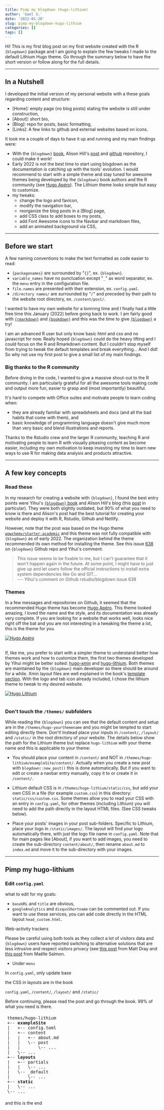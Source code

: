 ```yaml
---
title: Pimp my blogdown (hugo-lithium)
author: 'Gael S.'
date: '2022-01-28'
slug: pimp-my-blogdown-hugo-lithium
categories: []
tags: []
---
```


<span class="first-letter">H</span>i! This is my first blog post on my first website created with the R `{blogdown}` package and I am going to explain the few tweaks I made to the default Lithium Hugo theme. Go through the summary below to have the short version or follow along for the full details.



<!-- Summary -->

<hr>

## In a Nutshell

I developed the initial version of my personal website with a these goals regarding content and structure:

- [Home]: empty page (no blog posts) stating the website is still under construction,
- [About]: short bio,
- [Blog]: repo for posts, basic formatting,
- [Links]: A few links to github and external websites based on icons.

It took me a couple of days to have it up and running and my main findings were:

- With the `{blogdown}` [book](https://bookdown.org/yihui/blogdown/), Alison Hill's [post](https://www.apreshill.com/blog/2020-12-new-year-new-blogdown/) and [github](https://github.com/apreshill) repository, I could make it work!
- Early 2022 is not the best time to start using blogdown as the documentation is catching up with the tools' evolution. I would recommend to start with a simple theme and stay tuned for awesome themes being developed by the `{blogdown}` book authors and the R community (see [Hugo Apéro](https://hugo-apero.netlify.app/)). The Lithium theme looks simple but easy to customize.
- my tweaks:  
    + change the logo and favicon,
    + modify the navigation bar,
    + reorganize the blog posts in a [Blog] page,
    + add CSS class to add boxes to my posts,
    + add Font Awesome icons to the Navbar and markdown files,
    + add an animated background via CSS,



<!-- Before we start -->

<hr>

## Before we start

<!-- Note box -->
<div class="notebox">

<span class="nb-title">A few naming conventions</span> to make the text formatted as code easier to read:  
- `{packagenames}` are surrounded by "`{}`", ex. `{blogdown}`.
- `variable_names` have no punctuation except "`_`" as word separator, ex. the `menu` entry in the configuration file.
- `file.names` are presented with their extension, ex. `config.yaml`.
- `/directory names/` are surrounded by "`/`" and preceded by their path to the website root directory, ex. `/content/post/`.

</div>

I wanted to have my own website for a lonnnng time and I finally had a little free time this January (2022) before going back to work. I am fairly good with [`{rmarkdown}`]() and [`{bookdown}`]() and this was the time to give [`{blogdown}`]() a try!

I am an advanced R user but only know basic html and css and no javascript for now. Really hoped `{blogdown}` could do the heavy lifting and I could focus on the R and Rmarkdown content. But I couldn't stop myself from trying to tweak the default templates and break everything... And I did! So why not use my first post to give a small list of my main findings.



### Big thanks to the R community 

Before diving in the code, I wanted to give a massive shout-out to the R community. I am particularly grateful for all the awesome tools making code and output more fun, easier to grasp and (most importantly) beautiful.

It's hard to compete with Office suites and motivate people to learn coding when:

- they are already familiar with spreadsheets and docs (and all the bad habits that come with them), and 
- basic knowledge of programming language doesn't give much more than very basic and blend illustrations and reports.

Thanks to the Rstudio crew and the larger R community, teaching R and motivating people to learn R with visually pleasing content as become easier, including my own motivation to keep investing my time to learn new ways to use R for making data analysis and products attractive. 



<!-- Key concepts -->

<hr> 

## A few key concepts

### Read these 

In my research for creating a website with `{blogdown}`, I found the best entry points were Yihui's [`{blogdown}` book](https://bookdown.org/yihui/blogdown/) and Alison Hill's blog (this [post](https://www.apreshill.com/blog/2020-12-new-year-new-blogdown/) in particular). They were both slightly outdated, but 90% of what you need to know is there and Alison's post had the best tutorial for creating your website and deploy it with R, Rstudio, Github and Netlify. 

However, note that the post was based on the Hugo theme [`wowchemy/starter-academic`](https://github.com/wowchemy/starter-hugo-academic) and this theme was not fully compatible with `{blogdown}` as of early 2022. The organization behind the theme recommended its own method for installing the theme. See this issue [638](https://github.com/rstudio/blogdown/issues/638) on `{blogdown}` Github repo and Yihui's comment:

> This issue seems to be fixable to me, but I can't guarantee that it won't happen again in the future. At some point, I might have to just give up and let users follow the official instructions to install extra system dependencies like Go and GIT...  
> --- Yihui's comment on Github rstudio/blogdown issue 638 



### Themes 

In a few messages and repositories on Github, it seemed that the recommended Hugo theme has become [Hugo Apéro](https://github.com/hugo-apero). This theme looked amazing, I loved the name and the style, and its documentation was already very complete. If you are looking for a website that works well, looks nice right off the bat and you are not interesting in a tweaking the theme a lot, this is the theme for you.


<div class="post-img"> 
  <a href="https://hugo-apero.netlify.app/">
    <img src="img/hugo-apero.png" alt="Hugo Apéro">
  </a>
</div>

<br>

If, like me, you prefer to start with a simpler theme to understand better how themes work and how to customize them, the first two themes developed by Yihui might be better suited: [hugo-xmin](https://github.com/yihui/hugo-xmin) and [hugo-lithium](https://github.com/yihui/hugo-lithium). Both themes are maintained by the `{blogdown}` main developer so there should be around for a while. Xmin layout files are well explained in the book's [template section](https://bookdown.org/yihui/blogdown/templates.html). With the logo and tab icon already included, I chose the lithium theme to tweak to my desired website.


<div class="post-img"> 
  <a href="https://github.com/yihui/hugo-lithium">
    <img src="img/hugo-lithium.png" alt="Hugo Lithium">
  </a>
</div>

<br>

### Don't touch the `/themes/` subfolders

While reading the `{blogdown}` you can see that the default content and setup are in the `/themes/hugo-yourthemename` and you might be tempted to start editing directly there. Don't! Instead place your inputs in `/content/`, `/layout/` and `/static/` in the root directory of your website. The details below show the path for the Lithium theme but replace `hugo-lithium` with your theme name and this is applicable to your theme: 

- You should place your content in `/content/` and NOT in `/themes/hugo-lithium/exampleSite/content/`. Actually when you create a new post with `blogdown::new_post()` this is done automatically. But if you want to edit or create a navbar entry manually, copy it to or create it in `/content/`. 

- Lithium default CSS is in `/themes/hugo-lithium/static/css`, but add your own CSS in a file (for example `custom.css`) in this directory: `static/css/custom.css`. Some themes allow you to read your CSS with an entry in `config.yaml`, for other themes (including Lithium) you will need to add the path directly in the layout HTML files. (See CSS tweaks below).

- Place your posts' images in your post sub-folders. Specific to Lithium, place your logo in `/static/images/`. The layout will find your logo automatically there, with just the logo file name in `config.yaml`. Note that for main pages like [About], if you want to add images, you need to create the sub-directory `content/about/`, then rename `about.md` to `index.md` and move it to the sub-directory with your images.



<!-- Lithium tweaks -->

<hr> 

## Pimp my hugo-lithium

### Edit `config.yaml`

what to edit for my goals:

- `baseURL` and `title` are obvious, 
- `googleAnalytics` and `disqusShortname` can be commented out. If you want to use these services, you can add code directly in the HTML layout `head_custom.html`. 

<!-- Note box -->
<div class="notebox">

<span class="nb-title">Web-activity trackers</span> 

Please be careful using both tools as they collect a lot of visitors data and `{blogdown}` users have reported switching to alternative solutions that are less intrusive and respect visitors privacy (see [this post](https://www.rostrum.blog/2020/09/16/goatcounter-blogdown/) from Matt Dray and [this post](https://masalmon.eu/2019/10/02/disqus/) from Maëlle Salmon. 


</div>

- Under `menu` 


In `config.yaml`, only update base 





the CSS in  layouts are in the  book



`config.yaml`, `/content/`, `/layout/` and `/static/`


Before continuing, please read the post and go through the book. 99% of what you need is there.  




<pre style="padding:0.5em">
themes/hugo-lithium
+-- <b>exampleSite</b>
|   +-- config.toml
|   +-- content
|   |   +-- about.md
|   |   \-- post
|   |       \-- ...
|   \-- ...
+-- <b>layouts</b>
|   +-- partials
|   |   \-- ...
|   \-- _default
|       \-- ...
+-- <b>static</b>
|   \-- ...
\-- ...
</pre>

and this is the end